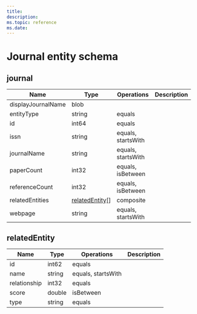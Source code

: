 ```yaml
---
title: 
description: 
ms.topic: reference
ms.date: 
---
```


# Journal entity schema

## journal

Name | Type | Operations | Description
--- | --- | --- | ---
displayJournalName | blob | |
entityType | string | equals |
id | int64 | equals |
issn | string | equals, startsWith |
journalName | string | equals, startsWith |
paperCount | int32 | equals, isBetween |
referenceCount | int32 | equals, isBetween |
relatedEntities | [relatedEntity](#relatedentity)[] | composite |
webpage | string | equals, startsWith |

## relatedEntity

Name | Type | Operations | Description
--- | --- | --- | ---
id | int62 | equals |
name | string | equals, startsWith |
relationship | int32 | equals |
score | double | isBetween |
type | string | equals |